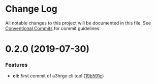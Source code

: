 # Change Log

All notable changes to this project will be documented in this file.
See [Conventional Commits](https://conventionalcommits.org) for commit guidelines.

# 0.2.0 (2019-07-30)


### Features

* **cli:** first commit of a3hrgo cli tool ([19b591c](https://github.com/Paker30/signa3hrgo/commit/19b591c))
